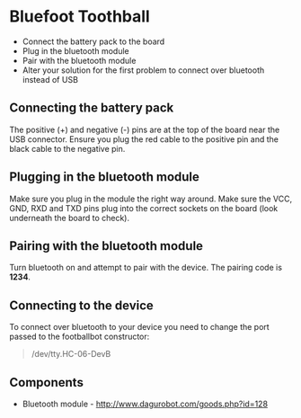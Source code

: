# Bluefoot Toothball

* Connect the battery pack to the board
* Plug in the bluetooth module
* Pair with the bluetooth module
* Alter your solution for the first problem to connect over bluetooth instead of USB

## Connecting the battery pack

The positive (+) and negative (-) pins are at the top of the board near the USB connector. Ensure you plug the red cable to the positive pin and the black cable to the negative pin.

## Plugging in the bluetooth module

Make sure you plug in the module the right way around. Make sure the VCC, GND, RXD and TXD pins plug into the correct sockets on the board (look underneath the board to check).

## Pairing with the bluetooth module

Turn bluetooth on and attempt to pair with the device. The pairing code is **1234**.

## Connecting to the device

To connect over bluetooth to your device you need to change the port passed to the footballbot constructor:

> /dev/tty.HC-06-DevB

## Components

- Bluetooth module - http://www.dagurobot.com/goods.php?id=128